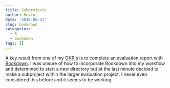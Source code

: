 ```yaml
---
title: Subprojects					
author: Kevin
date: '2018-05-21'
slug: bookdown
categories:
  - R
  - bookdown
tags: []
---
```


A key result from one of my [OKR's](http://kgilds.rbind.io/2018/05/14/okrs/) is to complete an evaluation report with [Bookdown](https://bookdown.org/yihui/bookdown/a-single-document.html). I was unsure of how to incorporate Bookdown into my workflow and determined to start a new directory but at the last minute decided to make a subproject within the larger evaluation project. I never even considered this before and it seems to be working.



